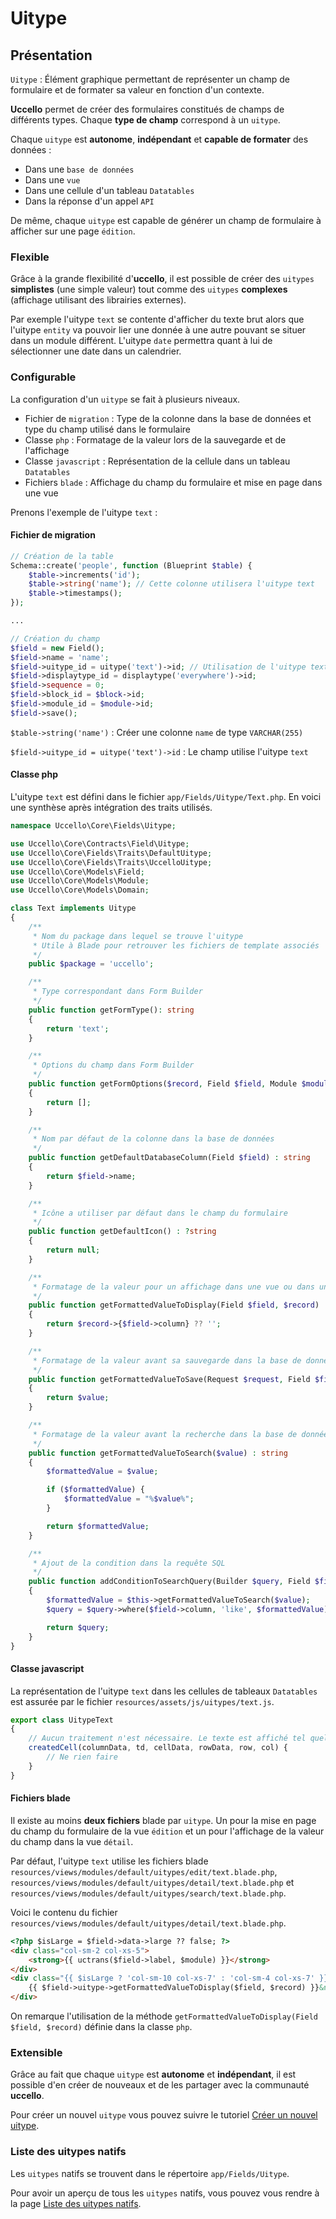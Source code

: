 # Uitype
## Présentation
`Uitype` : Élément graphique permettant de représenter un champ de formulaire et de formater sa valeur en fonction d'un contexte.

**Uccello** permet de créer des formulaires constitués de champs de différents types. Chaque **type de champ** correspond à un `uitype`.

Chaque `uitype` est **autonome**, **indépendant** et **capable de formater** des données :
- Dans une `base de données`
- Dans une `vue`
- Dans une cellule d'un tableau `Datatables`
- Dans la réponse d'un appel `API`

De même, chaque `uitype` est capable de générer un champ de formulaire à afficher sur une page `édition`.

### Flexible
Grâce à la grande flexibilité d'**uccello**, il est possible de créer des `uitypes` **simplistes** (une simple valeur) tout comme des `uitypes` **complexes** (affichage utilisant des librairies externes).

Par exemple l'uitype `text` se contente d'afficher du texte brut alors que l'uitype `entity` va pouvoir lier une donnée à une autre pouvant se situer dans un module différent. L'uitype `date` permettra quant à lui de sélectionner une date dans un calendrier.

### Configurable
La configuration d'un `uitype` se fait à plusieurs niveaux.

- Fichier de `migration` : Type de la colonne dans la base de données et type du champ utilisé dans le formulaire
- Classe `php` : Formatage de la valeur lors de la sauvegarde et de l'affichage
- Classe `javascript` : Représentation de la cellule dans un tableau `Datatables`
- Fichiers `blade` : Affichage du champ du formulaire et mise en page dans une vue

Prenons l'exemple de l'uitype `text` :

#### Fichier de migration
``` php
// Création de la table
Schema::create('people', function (Blueprint $table) {
    $table->increments('id');
    $table->string('name'); // Cette colonne utilisera l'uitype text
    $table->timestamps();
});

...

// Création du champ
$field = new Field();
$field->name = 'name';
$field->uitype_id = uitype('text')->id; // Utilisation de l'uitype text
$field->displaytype_id = displaytype('everywhere')->id;
$field->sequence = 0;
$field->block_id = $block->id;
$field->module_id = $module->id;
$field->save();
```

`$table->string('name')` : Créer une colonne `name` de type `VARCHAR(255)`

`$field->uitype_id = uitype('text')->id` : Le champ utilise l'uitype `text`


#### Classe php

L'uitype `text` est défini dans le fichier `app/Fields/Uitype/Text.php`. En voici une synthèse après intégration des traits utilisés.

``` php
namespace Uccello\Core\Fields\Uitype;

use Uccello\Core\Contracts\Field\Uitype;
use Uccello\Core\Fields\Traits\DefaultUitype;
use Uccello\Core\Fields\Traits\UccelloUitype;
use Uccello\Core\Models\Field;
use Uccello\Core\Models\Module;
use Uccello\Core\Models\Domain;

class Text implements Uitype
{
    /**
     * Nom du package dans lequel se trouve l'uitype
     * Utile à Blade pour retrouver les fichiers de template associés
     */
    public $package = 'uccello';

    /**
     * Type correspondant dans Form Builder
     */
    public function getFormType(): string
    {
        return 'text';
    }

    /**
     * Options du champ dans Form Builder
     */
    public function getFormOptions($record, Field $field, Module $module): array
    {
        return [];
    }

    /**
     * Nom par défaut de la colonne dans la base de données
     */
    public function getDefaultDatabaseColumn(Field $field) : string
    {
        return $field->name;
    }

    /**
     * Icône a utiliser par défaut dans le champ du formulaire
     */
    public function getDefaultIcon() : ?string
    {
        return null;
    }

    /**
     * Formatage de la valeur pour un affichage dans une vue ou dans une réponse API
     */
    public function getFormattedValueToDisplay(Field $field, $record) : string
    {
        return $record->{$field->column} ?? '';
    }

    /**
     * Formatage de la valeur avant sa sauvegarde dans la base de données
     */
    public function getFormattedValueToSave(Request $request, Field $field, $value, $record=null, ?Domain $domain=null, ?Module $module=null) : ?string
    {
        return $value;
    }

    /**
     * Formatage de la valeur avant la recherche dans la base de données
     */
    public function getFormattedValueToSearch($value) : string
    {
        $formattedValue = $value;

        if ($formattedValue) {
            $formattedValue = "%$value%";
        }

        return $formattedValue;
    }

    /**
     * Ajout de la condition dans la requête SQL
     */
    public function addConditionToSearchQuery(Builder $query, Field $field, $value)
    {
        $formattedValue = $this->getFormattedValueToSearch($value);
        $query = $query->where($field->column, 'like', $formattedValue);

        return $query;
    }
}
```

#### Classe javascript
La représentation de l'uitype `text` dans les cellules de tableaux `Datatables` est assurée par le fichier `resources/assets/js/uitypes/text.js`.

``` javascript
export class UitypeText
{
    // Aucun traitement n'est nécessaire. Le texte est affiché tel quel dans la cellule
    createdCell(columnData, td, cellData, rowData, row, col) {
        // Ne rien faire
    }
}
```

#### Fichiers blade
Il existe au moins **deux fichiers** blade par `uitype`. Un pour la mise en page du champ du formulaire de la vue `édition` et un pour l'affichage de la valeur du champ dans la vue `détail`.

Par défaut, l'uitype `text` utilise les fichiers blade `resources/views/modules/default/uitypes/edit/text.blade.php`, `resources/views/modules/default/uitypes/detail/text.blade.php` et
`resources/views/modules/default/uitypes/search/text.blade.php`.

Voici le contenu du fichier `resources/views/modules/default/uitypes/detail/text.blade.php`.

``` html
<?php $isLarge = $field->data->large ?? false; ?>
<div class="col-sm-2 col-xs-5">
    <strong>{{ uctrans($field->label, $module) }}</strong>
</div>
<div class="{{ $isLarge ? 'col-sm-10 col-xs-7' : 'col-sm-4 col-xs-7' }}">
    {{ $field->uitype->getFormattedValueToDisplay($field, $record) }}&nbsp;
</div>
```

On remarque l'utilisation de la méthode `getFormattedValueToDisplay(Field $field, $record)` définie dans la classe `php`.

### Extensible
Grâce au fait que chaque `uitype` est **autonome** et **indépendant**, il est possible d'en créer de nouveaux et de les partager avec la communauté **uccello**.

Pour créer un nouvel `uitype` vous pouvez suivre le tutoriel [Créer un nouvel uitype](./create-new-uitype.md).

### Liste des uitypes natifs
Les `uitypes` natifs se trouvent dans le répertoire `app/Fields/Uitype`.

Pour avoir un aperçu de tous les `uitypes` natifs, vous pouvez vous rendre à la page [Liste des uitypes natifs](./native-uitypes.md).